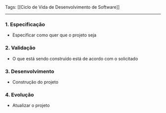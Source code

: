 
Tags: [[Ciclo de Vida de Desenvolvimento de Software]]

----

### 1. Especificação
- Especificar como quer que o projeto seja
### 2. Validação
- O que está sendo construído está de acordo com o solicitado
### 3. Desenvolvimento
- Construção do projeto
### 4. Evolução
- Atualizar o projeto